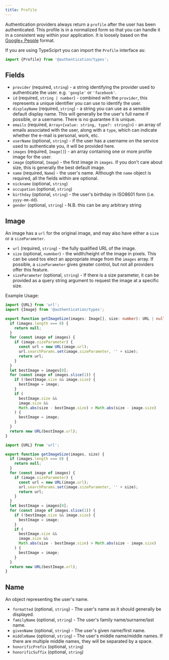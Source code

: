 ```yaml
---
title: Profile
---
```


Authentication providers always return a `profile` after the user has been authenticated. This profile is in a normalized form so that you can handle it in a consistent way within your application. It is loosely based on the [Google+ People](https://developers.google.com/+/web/api/rest/latest/people#resource) format.

If you are using TypeSciprt you can import the `Profile` interface as:

```typescript
import {Profile} from '@authentication/types';
```

## Fields

* `provider` (required, `string`) - a string identifying the provider used to authenticate the user. e.g. `'google'` or `'facebook'`.
* `id` (required, `string | number`) - combined with the `provider`, this represents a unique identifier you can use to identify the user.
* `displayName` (required, `string`) - a string you can use as a sensible default display name. This will generally be the user's full name if possible, or a username. There is no guarantee it is unique.
* `emails` (required, `Array<{value: string, type?: string}>`) - an array of emails associated with the user, along with a `type`, which can indicate whether the e-mail is personal, work, etc.
* `userName` (optional, `string`) - if the user has a username on the service used to authenticate you, it will be provided here.
* `images` (required, `Image[]`) - an array containing one or more profile image for the user.
* `image` (optional, `Image`) - the first image in `images`. If you don't care about size, this is generally the best default image.
* `name` (required, `Name`) - the user's name. Although the `name` object is required, all the fields within are optional.
* `nickname` (optional, `string`)
* `occupation` (optional, `string`)
* `birthday` (optional, `string`) - the user's birthday in ISO8601 form (i.e. `yyyy-mm-dd`).
* `gender` (optional, `string`) - N.B. this can be any arbitrary string

## Image

An image has a `url` for the original image, and may also have either a `size` or a `sizeParameter`.

* `url` (required, `string`) - the fully qualified URL of the image.
* `size` (optional, `numnber`) - the width/height of the image in pixels. This can be used tos elect an appropriate image from the `images` array. If possible, a `sizeParameter` gives greater control, but not all providers offer this feature.
* `sizeParameter` (optional, `string`) - If there is a size parameter, it can be provided as a query string argument to request the image at a specific size.

Example Usage:

```typescript
import {URL} from 'url';
import {Image} from '@authentication/types';

export function getImageSize(images: Image[], size: number): URL | null {
  if (images.length === 0) {
    return null;
  }
  for (const image of images) {
    if (image.sizeParameter) {
      const url = new URL(image.url);
      url.searchParams.set(image.sizeParameter, '' + size);
      return url;
    }
  }
  let bestImage = images[0];
  for (const image of images.slice(1)) {
    if (!bestImage.size && image.size) {
      bestImage = image;
    }
    if (
      bestImage.size &&
      image.size &&
      Math.abs(size - bestImage.size) > Math.abs(size - image.size)
    ) {
      bestImage = image;
    }
  }
  return new URL(bestImage.url);
}
```

```javascript
import {URL} from 'url';

export function getImageSize(images, size) {
  if (images.length === 0) {
    return null;
  }
  for (const image of images) {
    if (image.sizeParameter) {
      const url = new URL(image.url);
      url.searchParams.set(image.sizeParameter, '' + size);
      return url;
    }
  }
  let bestImage = images[0];
  for (const image of images.slice(1)) {
    if (!bestImage.size && image.size) {
      bestImage = image;
    }
    if (
      bestImage.size &&
      image.size &&
      Math.abs(size - bestImage.size) > Math.abs(size - image.size)
    ) {
      bestImage = image;
    }
  }
  return new URL(bestImage.url);
}
```

## Name

An object representing the user's name.

* `formatted` (optional, `string`) - The user's name as it should generally be displayed.
* `familyName` (optional, `string`) - The user's family name/surname/last name.
* `givenName` (optional, `string`) - The user's given name/first name.
* `middleName` (optional, `string`) - The user's middle name/middle names. If there are multiple middle names, they will be separated by a space.
* `honorificPrefix` (optional, `string`)
* `honorificSuffix` (optional, `string`)
